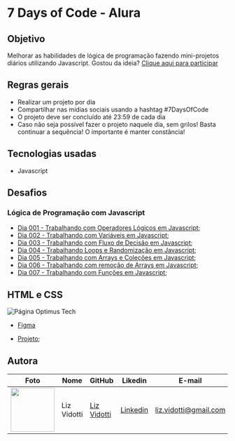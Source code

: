 # 7 Days of Code - Alura

## Objetivo

Melhorar as habilidades de lógica de programação fazendo mini-projetos diários utilizando Javascript. Gostou da ideia? [Clique aqui para participar](https://7daysofcode.io/)

## Regras gerais

*   Realizar um projeto por dia
*   Compartilhar nas mídias sociais usando a hashtag #7DaysOfCode
*   O projeto deve ser concluído até 23:59 de cada dia
* Caso não seja possível fazer o projeto naquele dia, sem grilos! Basta continuar a sequência! O importante é manter constância!

## Tecnologias usadas

*  Javascript

## Desafios

### Lógica de Programação com Javascript

*   [Dia 001 - Trabalhando com Operadores Lógicos em Javascript](https://github.com/lizvidotti91/7-days-of-code/tree/main/Javascript/Dia%20001); 
*   [Dia 002 - Trabalhando com Variáveis em Javascript](https://github.com/lizvidotti91/7-days-of-code/tree/main/Javascript/Dia%20002); 
*   [Dia 003 - Trabalhando com Fluxo de Decisão em Javascript](https://github.com/lizvidotti91/7-days-of-code/tree/main/Javascript/Dia%20003); 
*   [Dia 004 - Trabalhando Loops e Randomização em Javascript](https://github.com/lizvidotti91/7-days-of-code/tree/main/Javascript/Dia%20004); 
*   [Dia 005 - Trabalhando com Arrays e Coleções em Javascript](https://github.com/lizvidotti91/7-days-of-code/tree/main/Javascript/Dia%20005); 
*   [Dia 006 - Trabalhando com remoção de Arrays em Javascript](https://github.com/lizvidotti91/7-days-of-code/tree/main/Javascript/Dia%20006); 
*   [Dia 007 - Trabalhando com Funções em Javascript](https://github.com/lizvidotti91/7-days-of-code/tree/main/Javascript/Dia%20007); 

## HTML e CSS

![Página Optimus Tech](./HTML_CSS/images/optimus_tech.gif?raw=true "Página Optimus Tech")

* [Figma](https://www.figma.com/file/mm3MLozvUDGhDRTxSLlGL5/7daysOfCode-HTML-CSS?node-id=0%3A1)

* [Projeto](./HTML_CSS); 

## Autora

| Foto                                       | Nome        | GitHub                                         | Likedin                                                 | E-mail                |
| ------------------------------------------ | ----------- | ---------------------------------------------- | ------------------------------------------------------- | --------------------- |
| <img src="https://github.com/lizvidotti91.png" width="100px"> | Liz Vidotti | [Liz Vidotti](https://github.com/lizvidotti91) | [Linkedin](https://www.linkedin.com/in/elisetevidotti/) | liz.vidotti@gmail.com |
